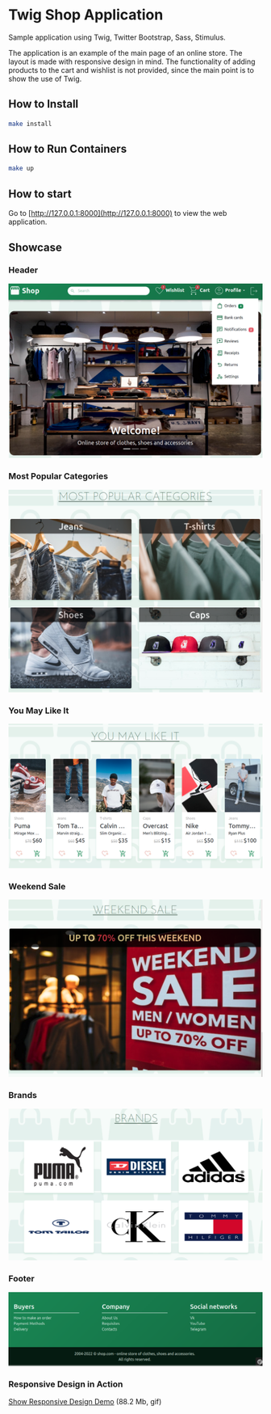 # Twig Shop Application

Sample application using Twig, Twitter Bootstrap, Sass, Stimulus.

The application is an example of the main page of an online store. The layout is made with responsive design in mind. The functionality of adding products to the cart and wishlist is not provided, since the main point is to show the use of Twig.

## How to Install

```bash
make install
```

## How to Run Containers

```bash
make up
```

## How to start
Go to [http://127.0.0.1:8000](http://127.0.0.1:8000) to view the web application.

## Showcase
### Header
![Header](https://github.com/grn-it/assets/blob/main/symfony-application-using-twig/header.png)

### Most Popular Categories
![Most Popular Categories](https://github.com/grn-it/assets/blob/main/symfony-application-using-twig/most_popular_categories.png)

### You May Like It
![You May Like It](https://github.com/grn-it/assets/blob/main/symfony-application-using-twig/you_may_like_it.png)

### Weekend Sale
![Weekend Sale](https://github.com/grn-it/assets/blob/main/symfony-application-using-twig/weekend_sale.png)

### Brands
![Brands](https://github.com/grn-it/assets/blob/main/symfony-application-using-twig/brands.png)

### Footer
![Footer](https://github.com/grn-it/assets/blob/main/symfony-application-using-twig/footer.png)

### Responsive Design in Action
[Show Responsive Design Demo](https://github.com/grn-it/assets/tree/main/symfony-application-using-twig) (88.2 Mb, gif)

